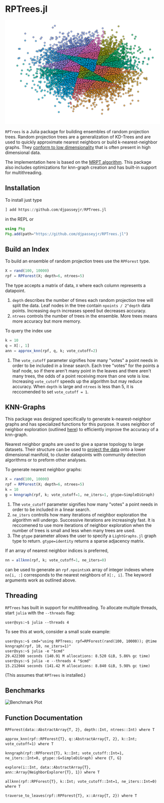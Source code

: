 # RPTrees.jl

![Random Projection Splits](https://github.com/djpasseyjr/RPTrees.jl/raw/main/docs/src/images/rppartition.png)

`RPTrees` is a Julia package for building ensembles of random projection trees. Random projection trees are a generalization of KD-Trees and are used to quickly approximate nearest neighbors or build k-nearest-neighbor graphs. They [conform to low dimensionality](https://cseweb.ucsd.edu/~dasgupta/papers/rptree-stoc.pdf) that is often present in high dimensional data.

The implementation here is based on the [MRPT algorithm](https://helda.helsinki.fi//bitstream/handle/10138/301147/Hyvonen_Pitkanen_2016_Fast_Nearest.pdf?sequence=1). This package also includes optimizations for knn-graph creation and has built-in support for multithreading.

## Installation

To install just type

```jl
] add https://github.com/djpasseyjr/RPTrees.jl
```

in the REPL or 

```jl 
using Pkg
Pkg.add(path="https://github.com/djpasseyjr/RPTrees.jl")
```

## Build an Index

To build an ensemble of random projection trees use the `RPForest` type.

```jl
X = rand(100, 10000)
rpf = RPForest(X; depth=6, ntrees=5)
```
The type accepts a matrix of data, `X` where each column represents a datapoint. 

1. `depth` describes the number of times each random projection tree will split the data. Leaf nodes in the tree contain `npoints / 2^depth` data points. Increasing `depth` increases speed but decreases accuracy.
2. `ntrees` controls the number of trees in the ensemble. More trees means more accuracy but more memory.

To query the index use
```jl
k = 10
q = X[:, 1]
ann = approx_knn(rpf, q, k; vote_cutoff=2)
```

1. The `vote_cutoff` parameter signifies how many "votes" a point needs in order to be included in a linear search. Each tree "votes" for the points a leaf node, so if there aren't many point in the leaves and there aren't many trees, the odds of a point receiving more than one vote is low.  Increasing `vote_cutoff` speeds up the algorithm but may reduce accuracy. When `depth` is large and `ntrees` is less than 5, it is reccomended to set `vote_cutoff = 1`. 

## KNN-Graphs

This package was designed specifically to generate k-nearest-neighbor graphs and has specialized functions for this purpose. It uses neighbor of neighbor exploration (outlined [here](https://arxiv.org/pdf/1602.00370.pdf)) to efficiently improve the accuracy of a knn-graph.

Nearest neighbor graphs are used to give a sparse topology to large datasets. Their structure can be used to [project the data](https://arxiv.org/pdf/1602.00370.pdf) onto a lower dimensional manifold, to cluster datapoints with community detection algorithms or to preform other analyses.

To generate nearest neighbor graphs:

```jl
X = rand(100, 10000)
rpf = RPForest(X; depth=6, ntrees=5)
k = 10
g = knngraph(rpf, k; vote_cutoff=1, ne_iters=1, gtype=SimpleDiGraph)
```
1. The `vote_cutoff` parameter signifies how many "votes" a point needs in order to be included in a linear search.
2. `ne_iters` controlls how many iterations of neighbor exploration the algorithm will undergo. Successive iterations are increasingly fast. It is reccomened to use more iterations of neighbor exploration when the number of trees is small and less when many trees are used.
3. The `gtype` parameter allows the user to specify a `LightGraphs.jl` graph type to return. `gtype=identity` returns a sparse adjacency matrix.

If an array of nearest neighbor indices is preferred,

```jl
nn = allknn(rpf, k; vote_cutoff=1, ne_iters=0)
```

can be used to generate an `rpf.npoints`x`k` array of integer indexes where `nn[i, :]` corresponds to the nearest neighbors of `X[:, i]`. The keyword arguments work as outlined above.

## Threading

`RPTrees` has built in support for multithreading. To allocate multiple threads, start `julia` with the `--threads` flag:

```console
user@sys:~$ julia --threads 4
```

To see this at work, consider a small scale example:
```console
user@sys:~$ cmd="using RPTrees; rpf=RPForest(rand(100, 10000)); @time knngraph(rpf, 10, ne_iters=1)"
user@sys:~$ julia -e "$cmd"
29.422300 seconds (140.91 M allocations: 8.520 GiB, 5.86% gc time)
user@sys:~$ julia -e --threads 4 "$cmd"
15.212044 seconds (141.42 M allocations: 8.840 GiB, 5.98% gc time)
```
(This assumes that `RPTrees` is installed.)

## Benchmarks

![Benchmark Plot](images/benchplot.png)

## Function Documentation

```@docs
RPForest(data::AbstractArray{T, 2}, depth::Int, ntrees::Int) where T
```

```@docs
approx_knn(rpf::RPForest{T}, q::AbstractArray{T, 2}, k::Int; vote_cutoff=1) where T
```

```@docs
knngraph(rpf::RPForest{T}, k::Int; vote_cutoff::Int=1, ne_iters::Int=0, gtype::G=SimpleDiGraph) where {T, G}
```

```@docs
explore(i::Int, data::AbstractArray{T}, ann::Array{NeighborExplorer{T}, 1}) where T
```

```@docs
allknn(rpf::RPForest{T}, k::Int; vote_cutoff::Int=1, ne_iters::Int=0) where T
```


```@docs
traverse_to_leaves(rpf::RPForest{T}, x::Array{T, 2}) where T
```

